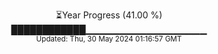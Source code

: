 <p align="center">
⏳Year Progress (41.00 %) <br>
████████████▁▁▁▁▁▁▁▁▁▁▁▁▁▁▁▁▁▁ <br>
<sub>Updated: Thu, 30 May 2024 01:16:57 GMT</sub>
</p>

